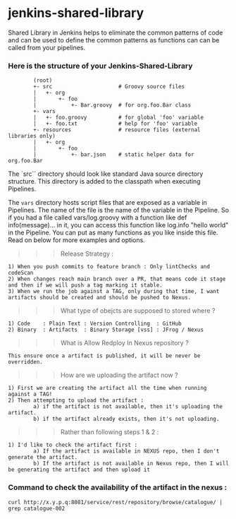 # jenkins-shared-library

Shared Library in Jenkins helps to eliminate the common patterns of code and can be used to define the common patterns as functions can can be called from your pipelines.


### Here is the structure of your Jenkins-Shared-Library 

```
        (root)
        +- src                     # Groovy source files
        |   +- org
        |       +- foo
        |           +- Bar.groovy  # for org.foo.Bar class
        +- vars
        |   +- foo.groovy          # for global 'foo' variable
        |   +- foo.txt             # help for 'foo' variable
        +- resources               # resource files (external libraries only)
        |   +- org
        |       +- foo
        |           +- bar.json    # static helper data for org.foo.Bar

```


The `src`` directory should look like standard Java source directory structure. This directory is added to the classpath when executing Pipelines.

The `vars` directory hosts script files that are exposed as a variable in Pipelines. The name of the file is the name of the variable in the Pipeline. So if you had a file called vars/log.groovy with a function like def info(message)…​ in it, you can access this function like log.info "hello world" in the Pipeline. You can put as many functions as you like inside this file. Read on below for more examples and options.


>>> Release Strategy : 

```
1) When you push commits to feature branch : Only lintChecks and codeScan 
2) When changes reach main branch over a PR, that means code it stage and then if we will push a tag marking it stable.
3) When we run the job against a TAG, only during that time, I want artifacts should be created and should be pushed to Nexus.

```


>>> What type of obejcts are supposed to stored where ?

```
1) Code    : Plain Text : Version Controlling  : GitHub 
2) Binary  : Artifacts  : Binary Storage [vss] : JFrog / Nexus
```

>>> What is Allow Redploy In Nexus repository ?

```
This ensure once a artifact is published, it will be never be overridden.

```


>>> How are we uploading the artifact now ?
```
1) First we are creating the artifact all the time when running against a TAG!
2) Then attempting to upload the artifact : 
        a) if the artifact is not available, then it's uploading the artifact.
        b) if the artifact already exists, then it's not uploading.

```
>>> Rather than following steps 1 & 2 :
```
1) I'd like to check the artifact first :
        a) If the artifact is available in NEXUS repo, then I don't generate the artifact.
        b) If the artifact is not available in Nexus repo, then I will be generating the artifact and then upload it 
```

### Command to check the availability of the artifact in the nexus :

```
curl http://x.y.p.q:8081/service/rest/repository/browse/catalogue/ | grep catalogue-002
```